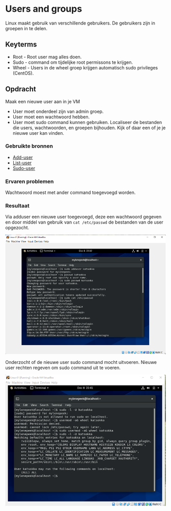 # Users and groups
Linux maakt gebruik van verschillende gebruikers. De gebruikers zijn in groepen in te delen. 

## Keyterms
- Root - Root user mag alles doen. 
- Sudo - command om tijdelijke root permissons te krijgen. 
- Wheel - Users in de wheel groep krijgen automatisch sudo privileges (CentOS). 

## Opdracht
Maak een nieuwe user aan in je VM
- User moet onderdeel zijn van admin groep.
- User moet een wachtwoord hebben.
- User moet sudo command kunnen gebruiken. 
Localiseer de bestanden die users, wachtwoorden, en groepen bijhouden. Kijk of daar een of je je nieuwe user kan vinden. 

### Gebruikte bronnen
- [Add-user](https://www.howtogeek.com/50787/add-a-user-to-a-group-or-second-group-on-linux/)
- [List-user](https://devconnected.com/how-to-list-users-and-groups-on-linux/#a_List_Usernames_using_cut) 
- [Sudo-user](https://phoenixnap.com/kb/how-to-create-add-sudo-user-centos)

### Ervaren problemen
Wachtwoord moest met ander command toegevoegd worden. 

### Resultaat
Via adduser een nieuwe user toegevoegd, deze een wachtwoord gegeven en door middel van gebruik van `cat /etc/passwd` de bestanden van de user opgezocht.

![add-user](../00_includes/01_Linux_01/add-user.png)

Onderzocht of de nieuwe user sudo command mocht uitvoeren. Nieuwe user rechten regeven om sudo command uit te voeren. 

![sudo-user](../00_includes/01_Linux_01/sudo-user.png)